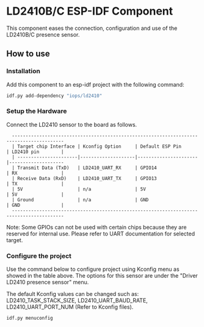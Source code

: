 # LD2410B/C ESP-IDF Component

This component eases the connection, configuration and use of the LD2410B/C presence sensor.

## How to use

### Installation

Add this component to an esp-idf project with the following command:

```bash
idf.py add-dependency "iops/ld2410"
```

### Setup the Hardware

Connect the LD2410 sensor to the board as follows.

```
  -----------------------------------------------------------------------------------------
  | Target chip Interface | Kconfig Option     | Default ESP Pin      | LD2410 pin        |
  | ----------------------|--------------------|----------------------|--------------------
  | Transmit Data (TxD)   | LD2410_UART_RX     | GPIO14               | RX                |
  | Receive Data (RxD)    | LD2410_UART_TX     | GPIO13               | TX                |
  | 5V                    | n/a                | 5V                   | 5V                |
  | Ground                | n/a                | GND                  | GND               |
  -----------------------------------------------------------------------------------------
```

Note: Some GPIOs can not be used with certain chips because they are reserved for internal use. Please refer to UART documentation for selected target.

### Configure the project

Use the command below to configure project using Kconfig menu as showed in the table above. The options for this sensor are under the "Driver LD2410 presence sensor" menu.

The default Kconfig values can be changed such as: LD2410_TASK_STACK_SIZE, LD2410_UART_BAUD_RATE, LD2410_UART_PORT_NUM (Refer to Kconfig files).

```
idf.py menuconfig
```
